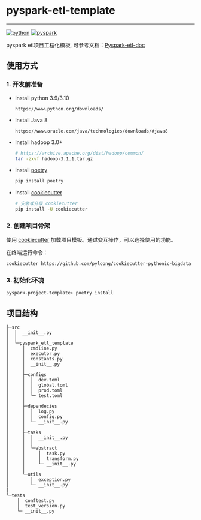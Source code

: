 # pyspark-etl-template

---

[![python](https://img.shields.io/badge/python-3.10-blue)](https://www.python.org/)
[![pyspark](https://img.shields.io/badge/pyspark-3.3.0-brightgreen)](https://spark.apache.org/docs/latest/api/python/)

pyspark etl项目工程化模板, 可参考文档：[Pyspark-etl-doc](https://pyloong.github.io/pythonic-project-guidelines/bigdata/basis/init/)

## 使用方式

### 1. 开发前准备
- Install python 3.9/3.10
    ```angular2html
    https://www.python.org/downloads/
    ```
- Install Java 8
    ```angular2html
    https://www.oracle.com/java/technologies/downloads/#java8
    ```
- Install hadoop 3.0+
    ```bash
    # https://archive.apache.org/dist/hadoop/common/
    tar -zxvf hadoop-3.1.1.tar.gz
    ```
- Install [poetry](https://python-poetry.org/docs/)
    ```bash
    pip install poetry
    ```
- Install [cookiecutter](https://github.com/cookiecutter/cookiecutter)
    ```bash
    # 安装或升级 cookiecutter
    pip install -U cookiecutter
    ```

### 2. 创建项目骨架

使用 [cookiecutter](https://github.com/cookiecutter/cookiecutter) 加载项目模板。通过交互操作，可以选择使用的功能。

在终端运行命令：

```bash
cookiecutter https://github.com/pyloong/cookiecutter-pythonic-bigdata
```

### 3. 初始化环境
```bash
pyspark-project-template> poetry install
```

## 项目结构
```angular2html
├─src
│  │  __init__.py
│  │
│  └─pyspark_etl_template
│     │  cmdline.py
│     │  executor.py
│     │  constants.py
│     │  __init__.py
│     │
│     ├─configs
│     │  │  dev.toml
│     │  │  global.toml
│     │  │  prod.toml
│     │  └─ test.toml
│     │
│     ├─dependecies
│     │  │  log.py
│     │  │  config.py
│     │  └─ __init__.py
│     │
│     ├─tasks
│     │  │  __init__.py
│     │  │
│     │  └─abstract
│     │     │  task.py
│     │     │  transform.py
│     │     └─ __init__.py
│     │
│     └─utils
│        │  exception.py
│        └─ __init__.py
|
└─tests
    │  conftest.py
    │  test_version.py
    └─ __init__.py
```